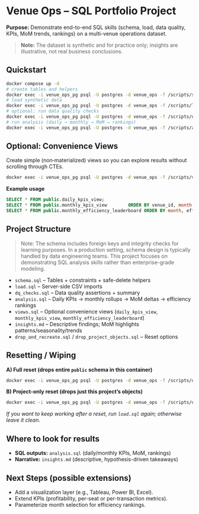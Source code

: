 # Venue Ops – SQL Portfolio Project

**Purpose:** Demonstrate end-to-end SQL skills (schema, load, data quality, KPIs, MoM trends, rankings) on a multi-venue operations dataset.

> **Note:** The dataset is synthetic and for practice only; insights are illustrative, not real business conclusions.

## Quickstart
```bash
docker compose up -d
# create tables and helpers
docker exec -i venue_ops_pg psql -U postgres -d venue_ops -f /scripts/schema.sql
# load synthetic data
docker exec -i venue_ops_pg psql -U postgres -d venue_ops -f /scripts/load.sql
# optional: run data quality checks
docker exec -i venue_ops_pg psql -U postgres -d venue_ops -f /scripts/dq_checks.sql
# run analysis (daily → monthly → MoM → rankings)
docker exec -i venue_ops_pg psql -U postgres -d venue_ops -f /scripts/analysis.sql
```

## Optional: Convenience Views
Create simple (non‑materialized) views so you can explore results without scrolling through CTEs.
```bash
docker exec -i venue_ops_pg psql -U postgres -d venue_ops -f /scripts/views.sql
```
**Example usage**
```sql
SELECT * FROM public.daily_kpis_view;
SELECT * FROM public.monthly_kpis_view        ORDER BY venue_id, month;
SELECT * FROM public.monthly_efficiency_leaderboard ORDER BY month, efficiency_rank;
```

## Project Structure

> Note: The schema includes foreign keys and integrity checks for learning purposes. In a production setting, schema design is typically handled by data engineering teams. This project focuses on demonstrating SQL analysis skills rather than enterprise-grade modeling.

- `schema.sql` – Tables + constraints + safe-delete helpers  
- `load.sql` – Server-side CSV imports  
- `dq_checks.sql` – Data quality assertions + summary  
- `analysis.sql` – Daily KPIs → monthly rollups → MoM deltas → efficiency rankings  
- `views.sql` – Optional convenience views (`daily_kpis_view`, `monthly_kpis_view`, `monthly_efficiency_leaderboard`)  
- `insights.md` – Descriptive findings; MoM highlights patterns/seasonality/trends  
- `drop_and_recreate.sql` / `drop_project_objects.sql` – Reset options

## Resetting / Wiping
**A) Full reset (drops entire `public` schema in this container)**
```bash
docker exec -i venue_ops_pg psql -U postgres -d venue_ops -f /scripts/drop_and_recreate.sql
```

**B) Project-only reset (drops just this project’s objects)**
```bash
docker exec -i venue_ops_pg psql -U postgres -d venue_ops -f /scripts/drop_project_objects.sql
```

*If you want to keep working after a reset, run `load.sql` again; otherwise leave it clean.*

## Where to look for results
- **SQL outputs:** `analysis.sql` (daily/monthly KPIs, MoM, rankings)  
- **Narrative:** `insights.md` (descriptive, hypothesis-driven takeaways)

## Next Steps (possible extensions)
- Add a visualization layer (e.g., Tableau, Power BI, Excel).
- Extend KPIs (profitability, per-seat or per-transaction metrics).
- Parameterize month selection for efficiency rankings.
